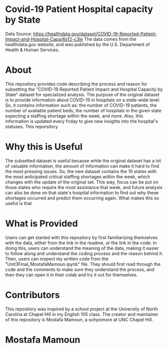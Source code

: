# Covid-19 Patient Hospital capacity by State 

Data Source: https://healthdata.gov/dataset/COVID-19-Reported-Patient-Impact-and-Hospital-Capa/6xf2-c3ie
The data comes from the healthdata.gov website, and was published by the	U.S. Department of Health & Human Services.

# About

This repository provides code describing the process and reason for subsetting the "COVID-19 Reported Patient Impact and Hospital Capacity by State" dataset for specialized analysis. The purpose of the original dataset is to provide information about COVID-19 in hospitals on a state-wide level. So, it contains information such as: the number of COVID-19 patients, the number of available patient beds, the number of hospitals in the given state expecting a staffing shortage within the week, and more. Also, this information is updated every friday to give new insights into the hospital's statuses. This reporsitory 

# Why this is Useful

The subsetted dataset is useful because while the original dataset has a lot of valuable information, the amount of information can make it hard to find the most pressing issues. So, the new dataset contains the 10 states with the most anticipated critical staffing shortages within the week, which changes with the update of the original set. This way, focus can be put on those states who require the most assistance that week, and future analysis can also be done on that state's hospital information to find out why these shortages occurred and predict them occurring again. What makes this so useful is that 

# What is Provided
 
Users can get started with this repository by first familiarizing themselves with the data, either from the link in the readme, or the link in the code. In doing this, users can understand the meaning of the data, making it easier to follow along and understand the coding process and the reason behind it. Then, users can inspect my written code from the "Unit3Final_MostafaMamoun.ipynb" file. They should first read through the code and the comments to make sure they understand the process, and then they can open it in their colab and try it out for themselves. 

# Contributors

This repository was inspired by a school project at the University of North Carolina at Chapel Hill in my English 105 class. The creator and maintainer of this repository is Mostafa Mamoun, a sohpomore at UNC Chapel Hill. 

# Mostafa Mamoun

